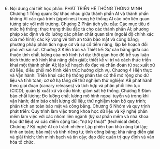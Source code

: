 6. Nội dung chi tiết học phần: PHÁT TRIỂN HỆ THỐNG THÔNG MINH
Chương 1 Tổng quan: Sự khác nhau giữa thành phần AI và thành phần
không AI các quá trình (pipelines) trong hệ thống AI các bên liên
quan tương tác với môi trường.
Chương 2 Phân tích yêu cầu: Các mục tiêu ở mức hệ thống; thực trạng
thiếu đặc tả cho các thành phần AI; phương pháp xác định và đo lường các
phẩm chất quan tâm (ngoài độ chính xác của mô hình) các kỳ vọng về tính
an toàn bảo mật và công bằng; phương pháp phân tích nguy cơ và sự cố
tiềm năng; lập kế hoạch đối phó với sai sót.
Chương 3 Kiến trúc và Thiết kế: Sự cân bằng giữa các thuộc tính
chất lượng của mô hình (ví dụ: thời gian học độ trễ suy luận kích
thước mô hình khả năng diễn giải); thiết kế vị trí và cách thức triển
khai một thành phần AI; lập kế hoạch đo đạc và chẩn đoán từ xa; xuất xứ
dữ liệu; điều phối mô hình kiến trúc hướng dịch vụ.
Chương 4 Hiện thực và Vận hành: Triển khai các hệ thống phân tán có
thể mở rộng cho dữ liệu và tính toán; cơ sở hạ tầng để thử nghiệm thử
nghiệm AB phát hành theo giai đoạn (canary releases) và tích hợp và
phân phối liên tục (CICD); quản lý xuất xứ và cấu hình; giám sát hệ
thống.
Chương 5 Đảm bảo chất lượng: Đo lường chất lượng mô hình ngoại
tuyến và trong khi vận hành; đảm bảo chất lượng dữ liệu; thử nghiệm toàn
bộ quy trình; phân tích an toàn bảo mật và công bằng.
Chương 6 Nhóm và quy trình phát triển: Quy trình làm việc trong
khoa học dữ liệu và kỹ nghệ phần mềm làm việc với các nhóm liên ngành
(kỹ sư phần mềm và nhà khoa học dữ liệu) và các điểm cộng tác; "nợ kỹ
thuật" (technical debt).
Chương 7 Kỹ nghệ AI có trách nhiệm: Lập phiên bản khả năng tái
lập; tính an toàn; bảo mật và tính riêng tư; tính công bằng; khả năng
diễn giải và giải thích; tính minh bạch và tin cậy; đạo đức quản trị
quy định và văn hóa tổ chức.
